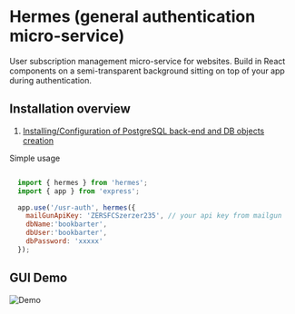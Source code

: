 # Hermes (general authentication micro-service)

User subscription management micro-service for websites. Build in React components on a semi-transparent background sitting on top of your app during
authentication.

## Installation overview

 1. [Installing/Configuration of PostgreSQL back-end and DB objects creation](docs/installing-postgresql96-centos7.md)

 Simple usage

 ```javascript

   import { hermes } from 'hermes';
   import { app } from 'express';

   app.use('/usr-auth', hermes({
     mailGunApiKey: 'ZERSFCSzerzer235', // your api key from mailgun
     dbName:'bookbarter',
     dbUser:'bookbarter',
     dbPassword: 'xxxxx'
   });
 ```

## GUI Demo
![Demo](https://media.giphy.com/media/3o7buhG91Jk7T2KYqQ/giphy.gif)


